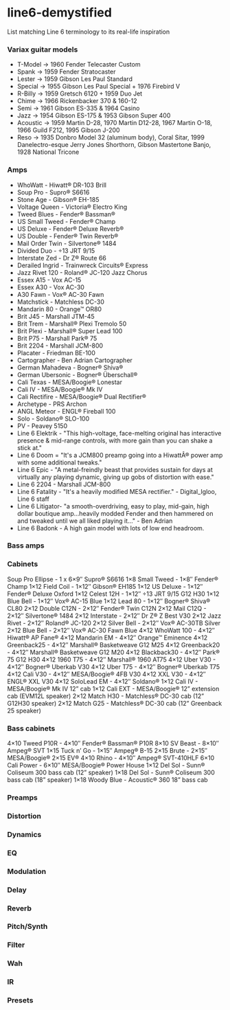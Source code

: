 # line6-demystified
List matching Line 6 terminology to its real-life inspiration

### Variax guitar models

* T-Model → 1960 Fender Telecaster Custom
* Spank → 1959 Fender Stratocaster
* Lester → 1959 Gibson Les Paul Standard
* Special → 1955 Gibson Les Paul Special + 1976 Firebird V
* R-Billy → 1959 Gretsch 6120 + 1959 Duo Jet
* Chime → 1966 Rickenbacker 370 & 160-12
* Semi → 1961 Gibson ES-335 & 1964 Casino
* Jazz → 1954 Gibson ES-175 & 1953 Gibson Super 400
* Acoustic → 1959 Martin D-28, 1970 Martin D12-28, 1967 Martin O-18, 1966 Guild F212, 1995 Gibson J-200
* Reso → 1935 Donbro Model 32 (aluminum body), Coral Sitar, 1999 Danelectro-esque Jerry Jones Shorthorn, Gibson Mastertone Banjo, 1928 National Tricone 

### Amps

* WhoWatt - Hiwatt® DR-103 Brill
* Soup Pro - Supro® S6616
* Stone Age - Gibson® EH-185
* Voltage Queen - Victoria® Electro King
* Tweed Blues - Fender® Bassman®
* US Small Tweed - Fender® Champ
* US Deluxe - Fender® Deluxe Reverb®
* US Double - Fender® Twin Reverb® 
* Mail Order Twin - Silvertone® 1484
* Divided Duo - ÷13 JRT 9/15
* Interstate Zed - Dr Z® Route 66
* Derailed Ingrid - Trainwreck Circuits® Express
* Jazz Rivet 120 - Roland® JC-120 Jazz Chorus
* Essex A15 - Vox AC-15
* Essex A30 - Vox AC-30
* A30 Fawn - Vox® AC-30 Fawn
* Matchstick - Matchless DC-30
* Mandarin 80 - Orange™ OR80
* Brit J45 - Marshall JTM-45
* Brit Trem - Marshall® Plexi Tremolo 50
* Brit Plexi - Marshall® Super Lead 100
* Brit P75 - Marshall Park® 75
* Brit 2204 - Marshall JCM-800
* Placater - Friedman BE-100
* Cartographer - Ben Adrian Cartographer
* German Mahadeva - Bogner® Shiva®
* German Ubersonic - Bogner® Überschall®
* Cali Texas - MESA/Boogie® Lonestar
* Cali IV - MESA/Boogie® Mk IV
* Cali Rectifire - MESA/Boogie® Dual Rectifier®
* Archetype - PRS Archon
* ANGL Meteor - ENGL® Fireball 100
* Solo - Soldano® SLO-100
* PV - Peavey 5150
* Line 6 Elektrik - "This high-voltage, face-melting original has interactive presence &
mid-range controls, with more gain than you can shake a stick at."
* Line 6 Doom = "It's a JCM800 preamp going into a HiwattÂ® power amp with some additional tweaks." 
* Line 6 Epic - "A metal-freindly beast that provides sustain for days at virtually any
playing dynamic, giving up gobs of distortion with ease."
* Line 6 2204 - Marshall JCM-800
* Line 6 Fatality - "It's a heavily modified MESA rectifier." - Digital_Igloo, Line 6 staff
* Line 6 Litigator- "a smooth-overdriving, easy to play, mid-gain, high dollar boutique amp...heavily modded Fender and then hammered on and tweaked until we all liked playing it..." - Ben Adrian
* Line 6 Badonk - A high gain model with lots of low end headroom.

### Bass amps


### Cabinets

Soup Pro Ellipse - 1 x 6×9″ Supro® S6616
1×8 Small Tweed - 1×8″ Fender® Champ
1×12 Field Coil - 1×12″ Gibson® EH185
1×12 US Deluxe - 1×12″ Fender® Deluxe Oxford
1×12 Celest 12H - 1×12″ ÷13 JRT 9/15 G12 H30
1×12 Blue Bell - 1×12″ Vox® AC-15 Blue
1×12 Lead 80 - 1×12″ Bogner® Shiva® CL80
2×12 Double C12N - 2×12″ Fender® Twin C12N
2×12 Mail C12Q - 2×12″ Silvertone® 1484
2×12 Interstate - 2×12″ Dr Z® Z Best V30
2×12 Jazz Rivet - 2×12″ Roland® JC-120
2×12 Silver Bell - 2×12″ Vox® AC-30TB Silver
2×12 Blue Bell - 2×12″ Vox® AC-30 Fawn Blue
4×12 WhoWatt 100 - 4×12″ Hiwatt® AP Fane®
4×12 Mandarin EM - 4×12″ Orange™ Eminence
4×12 Greenback25 - 4×12″ Marshall® Basketweave G12 M25
4×12 Greenback20 - 4×12″ Marshall® Basketweave G12 M20
4×12 Blackback30 - 4×12″ Park® 75 G12 H30
4×12 1960 T75 - 4×12″ Marshall® 1960 AT75
4×12 Uber V30 - 4×12″ Bogner® Uberkab V30
4×12 Uber T75 - 4×12″ Bogner® Uberkab T75
4×12 Cali V30 - 4×12″ MESA/Boogie® 4FB V30
4×12 XXL V30 - 4×12″ ENGL® XXL V30
4×12 SoloLead EM - 4×12″ Soldano®
1×12 Cali IV - MESA/Boogie® Mk IV 12” cab
1×12 Cali EXT - MESA/Boogie® 12” extension cab (EVM12L speaker)
2×12 Match H30 - Matchless® DC-30 cab (12” G12H30 speaker)
2×12 Match G25 - Matchless® DC-30 cab (12” Greenback 25 speaker)

### Bass cabinets
4×10 Tweed P10R - 4×10″ Fender® Bassman® P10R
8×10 SV Beast - 8×10″ Ampeg® SVT 
1×15 Tuck n’ Go - 1×15″ Ampeg® B-15
2×15 Brute - 2×15″ MESA/Boogie® 2×15 EV®
4×10 Rhino - 4×10″ Ampeg® SVT-410HLF
6×10 Cali Power - 6×10″ MESA/Boogie® Power House
1×12 Del Sol - Sunn® Coliseum 300 bass cab (12” speaker)
1×18 Del Sol - Sunn® Coliseum 300 bass cab (18” speaker)
1×18 Woody Blue - Acoustic® 360 18” bass cab




### Preamps

### Distortion

### Dynamics

### EQ

### Modulation

### Delay

### Reverb

### Pitch/Synth

### Filter

### Wah

### IR

### Presets
